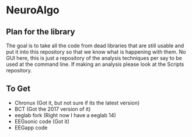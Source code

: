 # NeuroAlgo

## Plan for the library
The goal is to take all the code from dead libraries that are still usable and put it into this repository so that we know what is happening with them. No GUI here, this is just a repository of the analysis techniques per say to be used at the command line. If making an analysis please look at the Scripts repository.


## To Get
* Chronux (Got it, but not sure if its the latest version)
* BCT (Got the 2017 version of it)
* eeglab fork (Right now I have a eeglab 14)
* EEGsonic code (Got it)
* EEGapp code
